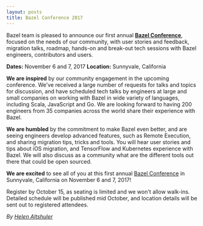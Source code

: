 ```yaml
---
layout: posts
title: Bazel Conference 2017
---
```


Bazel team is pleased to announce our first annual [**Bazel Conference**](https://sites.google.com/corp/bazel.build/conference2017), focused on the needs of our community, with user stories and feedback, migration talks, roadmap, hands-on and break-out tech sessions with Bazel engineers, contributors and users.

**Dates:**     November 6 and 7, 2017
**Location:** Sunnyvale, California 

**We are inspired** by our community engagement in the upcoming conference. We've received a large number of requests for talks and topics for discussion, and have scheduled tech talks by engineers at large and small companies on working with Bazel in wide variety of languages, including Scala, JavaScript and Go. We are looking forward to having 200 engineers from 35 companies across the world share their experience with Bazel.

**We are humbled** by the commitment to make Bazel even better, and are seeing engineers develop advanced features, such as Remote Execution, and sharing migration tips, tricks and tools. You will hear user stories and tips about iOS migration, and TensorFlow and Kubernetes experience with Bazel. We will also discuss as a community what are the different tools out there that could be open sourced. 

**We are excited** to see all of you at this first annual [Bazel Conference](https://sites.google.com/corp/bazel.build/conference2017) in Sunnyvale, California on November 6 and 7, 2017! 

Register by October 15, as seating is limited and we won't allow walk-ins. Detailed schedule will be published mid October, and location details will be sent out to registered attendees.


*By [Helen Altshuler](https://github.com/helenalt)*
